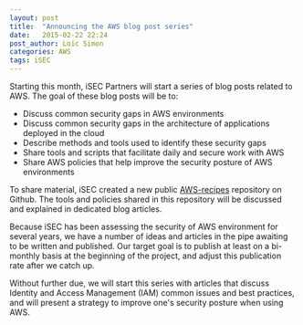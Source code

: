 ```yaml
---
layout: post
title:  "Announcing the AWS blog post series"
date:   2015-02-22 22:24
post_author: Loïc Simon
categories: AWS
tags: iSEC
---
```


Starting this month, iSEC Partners will start a series of blog posts related to
AWS. The goal of these blog posts will be to:

* Discuss common security gaps in AWS environments
* Discuss common security gaps in the architecture of applications deployed in
  the cloud
* Describe methods and tools used to identify these security gaps
* Share tools and scripts that facilitate daily and secure work with AWS
* Share AWS policies that help improve the security posture of AWS environments

To share material, iSEC created a new public
<a target="_blank"
href="https://github.com/iSECPartners/AWS-recipes">AWS-recipes</a> repository
on Github. The tools and policies shared in this repository will be discussed
and explained in dedicated blog articles.

Because iSEC has been assessing the security of AWS environment for several
years, we have a number of ideas and articles in the pipe awaiting to be
written and published. Our target goal is to publish at least on a bi-monthly
basis at the beginning of the project, and adjust this publication rate after
we catch up.

Without further due, we will start this series with articles that discuss
Identity and Access Management (IAM) common issues and best practices, and will
present a strategy to improve one's security posture when using AWS.

